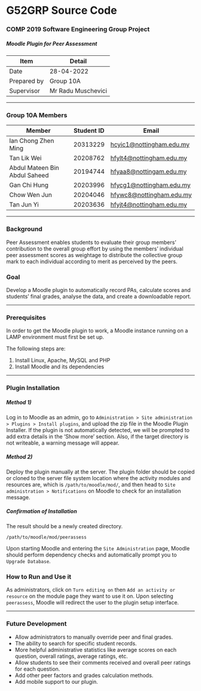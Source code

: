 # G52GRP Source Code

### COMP 2019 Software Engineering Group Project
##### Moodle Plugin for Peer Assessment

| Item | Detail |
| - | - |
| Date | 28-04-2022 |
| Prepared by | Group 10A |
| Supervisor | Mr Radu Muschevici |

---

### Group 10A Members
| Member | Student ID | Email |
| --- | --- | --- |
| Ian Chong Zhen Ming | 20313229 | hcyic1@nottingham.edu.my |
| Tan Lik Wei | 20208762 | hfylt4@nottingham.edu.my |
| Abdul Mateen Bin Abdul Saheed | 20194744 | hfyaa8@nottingam.edu.my |
| Gan Chi Hung | 20203996 | hfycg1@nottingham.edu.my |
| Chow Wen Jun | 20204046 | hfywc8@nottingham.edu.my |
| Tan Jun Yi | 20203636 | hfyjt4@nottingham.edu.my |

---

### Background

Peer Assessment enables students to evaluate their group members’ contribution to the overall group effort by using the members’ individual peer assessment scores as weightage to distribute the collective group mark to each individual according to merit as perceived by the peers. 

### Goal

Develop a Moodle plugin to automatically record PAs, calculate scores and students’ final grades, analyse the data, and create a downloadable report.

---

### Prerequisites

In order to get the Moodle plugin to work, a Moodle instance running on a LAMP environment must first be set up.

The following steps are:

1.  Install Linux, Apache, MySQL and PHP
2.  Install Moodle and its dependencies

---

### Plugin Installation

##### Method 1)

Log in to Moodle as an admin, go to `Administration > Site administration > Plugins > Install plugins`, and upload the zip file in the Moodle Plugin Installer. If the plugin is not automatically detected, we will be prompted to add extra details in the ‘Show more’ section. Also, if the target directory is not writeable, a warning message will appear.

##### Method 2) 

Deploy the plugin manually at the server. The plugin folder should be copied or cloned to the server file system location where the activity modules and resources are, which is `/path/to/moodle/mod/`, and then head to `Site administration > Notifications` on Moodle to check for an installation message.

##### Confirmation of Installation

The result should be a newly created directory.
```
/path/to/moodle/mod/peerassess
```

Upon starting Moodle and entering the `Site Administration` page, Moodle should perform dependency checks and automatically prompt you to `Upgrade Database`.

### How to Run and Use it

As administrators, click on `Turn editing on` then `Add an activity or resource` on the module page they want to use it on. Upon selecting `peerassess`, Moodle will redirect the user to the plugin setup interface.

---

### Future Development

* Allow administrators to manually override peer and final grades. 
* The ability to search for specific student records. 
* More helpful administrative statistics like average scores on each question, overall ratings, average ratings, etc. 
* Allow students to see their comments received and overall peer ratings for each question.
* Add other peer factors and grades calculation methods.
* Add mobile support to our plugin.
